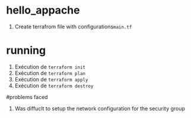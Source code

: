 # hello_appache
1. Create terrafrom file with configurations```main.tf```

# running
1. Exécution de  ```terraform init ``` 
2. Exécution de  ```terraform plan ``` 
3. Exécution de  ```terraform apply ```
4. Exécution de  ```terraform destroy ```

#problems faced
1. Was diffuclt to setup the network configuration for the security group